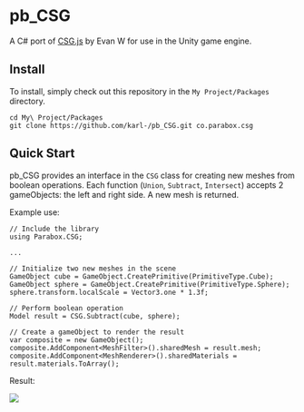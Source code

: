 # pb_CSG

A C# port of [CSG.js](http://evanw.github.io/csg.js/) by Evan W for use in the Unity game engine.

## Install

To install, simply check out this repository in the `My Project/Packages` directory.

```
cd My\ Project/Packages
git clone https://github.com/karl-/pb_CSG.git co.parabox.csg
```

## Quick Start

pb_CSG provides an interface in the `CSG` class for creating new meshes from boolean operations.  Each function (`Union`, `Subtract`, `Intersect`) accepts 2 gameObjects: the left and right side.  A new mesh is returned.

Example use:

	// Include the library
	using Parabox.CSG;

	...

	// Initialize two new meshes in the scene
	GameObject cube = GameObject.CreatePrimitive(PrimitiveType.Cube);
	GameObject sphere = GameObject.CreatePrimitive(PrimitiveType.Sphere);
	sphere.transform.localScale = Vector3.one * 1.3f;

	// Perform boolean operation
	Model result = CSG.Subtract(cube, sphere);

	// Create a gameObject to render the result
	var composite = new GameObject();
	composite.AddComponent<MeshFilter>().sharedMesh = result.mesh;
	composite.AddComponent<MeshRenderer>().sharedMaterials = result.materials.ToArray();

Result:

![](bin~/images/subtract.PNG?raw=true)

